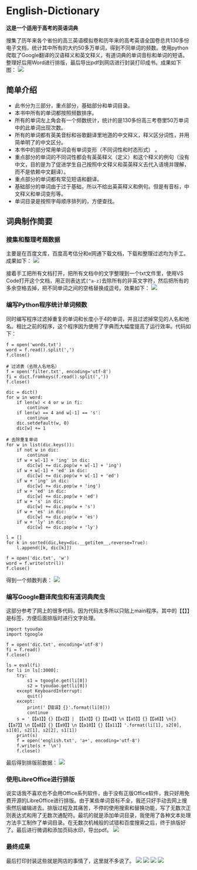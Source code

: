 # English-Dictionary
**这是一个适用于高考的英语词典**

搜集了历年来各个省份的高三英语模拟卷和历年来的高考英语全国卷总共130多份电子文档，统计其中所有的大约50多万单词，得到不同单词的频数。使用python爬取了Google翻译的汉语释义和英文释义，有道词典的单词音标和单词的短语。整理好后用Word进行排版，最后导出pdf到网店进行封装打印成书。成果如下图：
![](/images/34.PNG)

## 简单介绍

- 此书分为三部分，重点部分，基础部分和单词目录。  
- 本书中所有的单词都按照频数排序。
- 所有的单词左上角会有一个频数统计，统计的是130多份高三考卷里50万单词中的此单词出现次数。  
- 所有的单词都有英美音标和谷歌翻译里地道的中文释义，释义区分词性，并用简单明了的中文区分。  
- 本书中的部分常用单词会有单词变形（不同词性和时态形式） 。
- 重点部分的单词的不同词性都会有英英释义（定义）和这个释义的例句（没有中文，目的是为了促进学生自己按照中文释义和英英释义去代入语境并理解，而不是依赖中文翻译）。  
- 重点部分的单词都有常见短语和翻译。  
- 基础部分的单词由于过于基础，所以不给出英英释义和例句。但是有音标，中文释义和单词变形等。  
- 单词目录是按照字母顺序排列的，方便查找。

## 词典制作简要

### 搜集和整理考题数据

主要是在百度文库，百度高考估分和e网通下载文档，下载和整理过滤均为手工。成果如下：
![](/images/27.PNG)

接着手工把所有文档打开，把所有文档中的文字整理到一个txt文件里，使用VS Code打开这个文档，用正则表达式`[^a-z]`去除所有的非英文字符，然后把所有的多余空格去掉，把不同单词之间的空格替换成逗号。效果如下：
![](/images/28.PNG)

### 编写Python程序统计单词频数

同时编写程序过滤掉重复的单词和长度小于4的单词，并且过滤掉常见的人名和地名。相比之前的程序，这个程序因为使用了字典而大幅度提高了运行效率。代码如下：

```
f = open('words.txt')
word = f.read().split(',')
f.close()

# 过滤表（去除人名地名）
f = open('filter.txt', encoding='utf-8')
fi = dict.fromkeys(f.read().split(','))
f.close()

dic = dict()
for w in word:
    if len(w) < 4 or w in fi:
        continue
    if len(w) == 4 and w[-1] == 's':
        continue
    dic.setdefault(w, 0)
    dic[w] += 1

# 去除重复单词
for w in list(dic.keys()):
    if not w in dic:
        continue
    if w + w[-1] + 'ing' in dic:
        dic[w] += dic.pop(w + w[-1] + 'ing')
    if w + w[-1] + 'ed' in dic:
        dic[w] += dic.pop(w + w[-1] + 'ed')
    if w + 'ing' in dic:
        dic[w] += dic.pop(w + 'ing')
    if w + 'ed' in dic:
        dic[w] += dic.pop(w + 'ed')
    if w + 's' in dic:
        dic[w] += dic.pop(w + 's')
    if w + 'es' in dic:
        dic[w] += dic.pop(w + 'es')
    if w + 'ly' in dic:
        dic[w] += dic.pop(w + 'ly')

l = []
for k in sorted(dic,key=dic.__getitem__,reverse=True):
    l.append([k, dic[k]])

f = open('dic.txt', 'w')
word = f.write(str(l))
f.close()
```

得到一个频数列表：
![](/images/29.PNG)

### 编写Google翻译爬虫和有道词典爬虫

这部分参考了网上的很多代码，因为代码太多所以只贴上main程序。其中的【【】】是标签，方便后面排版时进行文字处理。

```
import tyoudao
import tgoogle

f = open('dic.txt', encoding='utf-8')
fi = f.read()
f.close()

ls = eval(fi)
for li in ls[:3000]:
    try:
        s1 = tgoogle.get(li[0])
        s2 = tyoudao.get(li[0])
    except KeyboardInterrupt:
        quit()
    except:
        print('【错误】{}'.format(li[0]))
        continue
    s = '【【a1】】{}【【a2】】| 【【a3】】{}【【a4】】\n【【a5】】{}【【a6】】\n{}【【a7】】\n【【a8】】{}【【a9】】\n【【a10】】{}【【a11】】'.format(li[1], s2[0], s1[0], s2[1], s2[2], s1[1])
    print(s)
    f = open('english.txt', 'a+', encoding='utf-8')
    f.write(s + '\n')
    f.close()

```

最后得到排版前数据：
![](/images/30.PNG)

### 使用LibreOffice进行排版

说实话我不喜欢也不会用Office系列软件，由于没有正版Office软件，我只好用免费开源的LibreOffice进行排版。由于某些单词音标不全，我还只好手动去网上搜索然后编辑进去。排版过程及其痛苦，不停的使用搜索和替换功能，写了无数次正则表达式和用了无数次通配符。最坑的就是添加单词目录，我使用了各种文本处理方法手工制作了单词目录。在无数次机械般的试错和百度搜索之后，终于排版好了。最后进行微调和添加页码水印，导出pdf。
![](/images/31.PNG)

### 最终成果

最后打印封装这些就是网店的事情了，这里就不多说了。
![](/images/32.GIF)
![](/images/33.PNG)
![](/images/34.PNG)
![](/images/35.PNG)
